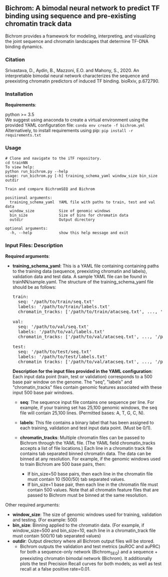 ## Bichrom: A bimodal neural network to predict TF binding using sequence and pre-existing chromatin track data
Bichrom provides a framework for modeling, interpreting, and visualizing the joint sequence and chromatin landscapes that determine TF-DNA binding dynamics.

### Citation
Srivastava, D., Aydin, B., Mazzoni, E.O. and Mahony, S., 2020. An interpretable bimodal neural network characterizes the sequence and preexisting chromatin predictors of induced TF binding. bioRxiv, p.672790.

### Installation
**Requirements**:  

python >= 3.5  
We suggest using anaconda to create a virtual environment using the provided YAML configuration file:
`conda env create -f bichrom.yml`  
Alternatively, to install requirements using pip: 
`pip install -r requirements.txt`

### Usage
```
# Clone and navigate to the iTF repository. 
cd trainNN  
To view help:   
python run_bichrom.py --help
usage: run_bichrom.py [-h] training_schema_yaml window_size bin_size outdir

Train and compare BichromSEQ and Bichrom

positional arguments:
  training_schema_yaml  YAML file with paths to train, test and val data
  window_size           Size of genomic windows
  bin_size              Size of bins for chromatin data
  outdir                Output directory

optional arguments:
  -h, --help            show this help message and exit

```
  
### Input Files: Description  

**Required arguments**: 

* **training_schema_yaml**:
This is a YAML file containing containing paths to the training data (sequence, preexisting chromatin and labels), validation data and test data. A sample YAML file can be found in trainNN/sample.yaml. The structure of the training_schema_yaml file should be as follows:  

  <pre>
  train:  
    seq: '/path/to/train/seq.txt'    
    labels: '/path/to/train/labels.txt'  
    chromatin_tracks: ['/path/to/train/atacseq.txt', ..., '/path/to/train/h3k27ac.txt']  

  val: 
    seq: '/path/to/val/seq.txt'  
    labels: '/path/to/val/labels.txt'  
    chromatin_tracks: ['/path/to/val/atacseq.txt', ..., '/path/to/val/h3k27ac.txt'] 

  test: 
    seq: '/path/to/test/seq.txt'  
    labels: '/path/to/test/labels.txt'  
    chromatin_tracks: ['/path/to/val/atacseq.txt', ..., '/path/to/test/h3k27ac.txt'] 
  </pre>

  **Description for the input files provided in the YAML configuration**: 
  Each input data point (train, test or validation) corresponds to a 500 base pair window on the genome. The "seq", "labels" and "chromatin_tracks" files contain genomic features associated with these input 500 base pair windows. 

  - **seq**: The sequence input file contains one sequence per line. For example, if your training set has 25,100 genomic windows, the seq file will contain 25,100 lines. (Permitted bases: A, T, G, C, N). 

  - **labels**: This file contains a binary label that has been assigned to each training, validation and test input data point. (Must be 0/1).  
  
  - **chromatin_tracks**: Multiple chromatin files can be passed to Bichrom through the YAML file. (The YAML field chromatin_tracks accepts a list of file locations.) Each line in a chromatin track file contains tab separated binned chromatin data. The data can be binned at any resolution.   For example, if the genomic windows used to train Bichrom are 500 base pairs, then: 
    * If bin_size=50 base pairs, then each line in the chromatin file must contain 10 (500/50) tab separated values. 
    * If bin_size=1 base pair, then each line in the chromatin file must contain 500 values. Note that all chromatin feature files that are passed to Bichrom must be binned at the same resolution.  

Other required arguments: 

* **window_size**: The size of genomic windows used for training, validation and testing. (For example: 500)
* **bin_size**: Binning applied to the chromatin data. (For example, if window_size=500 and bin_size=10, each line in a chromatin_track file must contain 500/10 tab separated values)
* **outdir**: Output directory where all Bichrom output files will be stored. 
  * Bichrom outputs the validation and test metrics (auROC and auPRC) for both a sequence-only network (Bichrom<sub>SEQ</sub>) and a sequence + preexisting chromatin bimodal network (Bichrom). It additionally plots the test Precision Recall curves for both models; as well as test recall at a false positive rate=0.01. 


